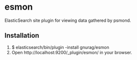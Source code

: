 esmon
=====

ElasticSearch site plugin for viewing data gathered by psmond.

Installation
------------

1. $ elasticsearch/bin/plugin -install gnurag/esmon
2. Open http://localhost:9200/_plugin/esmon/ in your browser.
